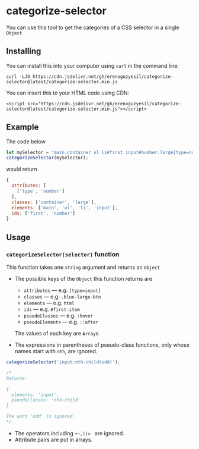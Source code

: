 # categorize-selector

You can use this tool to get the categories of a CSS selector in a single `Object`

## Installing

You can install this into your computer using `curl` in the command line:
```
curl -LJO https://cdn.jsdelivr.net/gh/erenoguzyesil/categorize-selector@latest/categorize-selector.min.js
```

You can insert this to your HTML code using CDN:
```
<script src="https://cdn.jsdelivr.net/gh/erenoguzyesil/categorize-selector@latest/categorize-selector.min.js"></script>
```

## Example

The code below
```js
let mySelector = 'main.container ul li#first input#number.large[type=number]';
categorizeSelector(mySelector);
```
would return
```js
{
  attributes: [
    ['type', 'number']
  ],
  classes: ['container', 'large'],
  elements: ['main', 'ul', 'li', 'input'],
  ids: ['first', 'number']
}
```

## Usage

### `categorizeSelector(selector)` function

This function takes one `string` argument and returns an `Object`

* The possible keys of the `Object` this function returns are
  - `attributes` — e.g. `[type=input]`
  - `classes` — e.g. `.blue-large-btn`
  - `elements` — e.g. `html`
  - `ids` — e.g. `#first-item`
  - `pseudoClasses` — e.g. `:hover`
  - `pseudoElements` — e.g. `::after`
  
  The values of each key are `Array`s

* The expressions in parentheses of pseudo-class functions, only whose names start with `nth`, are ignored.

```js
categorizeSelector('input:nth-child(odd)');

/*
Returns:

{
  elements: 'input',
  pseudoClasses: 'nth-child'
}

The word 'odd' is ignored.
*/
```

* The operators including `+~,()> ` are ignored.
* Attribute pairs are put in arrays.
